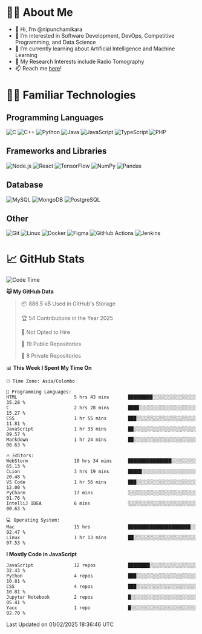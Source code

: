 # 🙋‍♂️ About Me
- 👋 Hi, I’m @nipunchamikara
- 👀 I’m interested in Software Development, DevOps, Competitive Programming, and Data Science
- 🌱 I’m currently learning about Artificial Intelligence and Machine Learning
- 📜 My Research Interests include Radio Tomography
- 📫 Reach me [here](mailto:nipunchamikara@yahoo.com)!

# 👨‍💻 Familiar Technologies

## Programming Languages
![C](https://img.icons8.com/color/48/000000/c-programming.png "C")
![C++](https://img.icons8.com/color/48/000000/c-plus-plus-logo.png "C++")
![Python](https://img.icons8.com/color/48/000000/python.png "Python")
![Java](https://img.icons8.com/color/48/000000/java-coffee-cup-logo.png "Java")
![JavaScript](https://img.icons8.com/color/48/000000/javascript.png "JavaScript")
![TypeScript](https://img.icons8.com/color/48/000000/typescript.png "TypeScript")
![PHP](https://img.icons8.com/officel/48/000000/php-logo.png "PHP")

## Frameworks and Libraries
![Node.js](https://img.icons8.com/color/48/000000/nodejs.png "Node.js")
![React](https://img.icons8.com/officel/48/000000/react.png "React")
![TensorFlow](https://img.icons8.com/color/48/000000/tensorflow.png "TensorFlow")
![NumPy](https://img.icons8.com/color/48/000000/numpy.png "NumPy")
![Pandas](https://img.icons8.com/color/48/000000/pandas.png "Pandas")

## Database
![MySQL](https://img.icons8.com/color/48/000000/mysql-logo.png "MySQL")
![MongoDB](https://img.icons8.com/color/48/000000/mongodb.png "MongoDB")
![PostgreSQL](https://img.icons8.com/color/48/000000/postgreesql.png "PostgreSQL")

## Other
![Git](https://img.icons8.com/color/48/000000/git.png "Git")
![Linux](https://img.icons8.com/color/48/000000/linux.png "Linux")
![Docker](https://img.icons8.com/color/48/000000/docker.png "Docker")
![Figma](https://img.icons8.com/color/48/000000/figma.png "Figma")
![GitHub Actions](https://img.icons8.com/color/48/000000/github.png "GitHub Actions")
![Jenkins](https://img.icons8.com/color/48/000000/jenkins.png "Jenkins")

# 📈 GitHub Stats

<!--START_SECTION:waka-->
![Code Time](http://img.shields.io/badge/Code%20Time-1%2C240%20hrs%2020%20mins-blue)

**🐱 My GitHub Data** 

> 📦 886.5 kB Used in GitHub's Storage 
 > 
> 🏆 54 Contributions in the Year 2025
 > 
> 🚫 Not Opted to Hire
 > 
> 📜 19 Public Repositories 
 > 
> 🔑 8 Private Repositories 
 > 
📊 **This Week I Spent My Time On** 

```text
🕑︎ Time Zone: Asia/Colombo

💬 Programming Languages: 
HTML                     5 hrs 43 mins       █████████░░░░░░░░░░░░░░░░   35.28 % 
C                        2 hrs 28 mins       ████░░░░░░░░░░░░░░░░░░░░░   15.27 % 
CSS                      1 hr 55 mins        ███░░░░░░░░░░░░░░░░░░░░░░   11.81 % 
JavaScript               1 hr 33 mins        ██░░░░░░░░░░░░░░░░░░░░░░░   09.57 % 
Markdown                 1 hr 24 mins        ██░░░░░░░░░░░░░░░░░░░░░░░   08.63 % 

🔥 Editors: 
WebStorm                 10 hrs 34 mins      ████████████████░░░░░░░░░   65.13 % 
CLion                    3 hrs 19 mins       █████░░░░░░░░░░░░░░░░░░░░   20.48 % 
VS Code                  1 hr 56 mins        ███░░░░░░░░░░░░░░░░░░░░░░   12.00 % 
PyCharm                  17 mins             ░░░░░░░░░░░░░░░░░░░░░░░░░   01.76 % 
IntelliJ IDEA            6 mins              ░░░░░░░░░░░░░░░░░░░░░░░░░   00.63 % 

💻 Operating System: 
Mac                      15 hrs              ███████████████████████░░   92.47 % 
Linux                    1 hr 13 mins        ██░░░░░░░░░░░░░░░░░░░░░░░   07.53 % 
```

**I Mostly Code in JavaScript** 

```text
JavaScript               12 repos            ████████░░░░░░░░░░░░░░░░░   32.43 % 
Python                   4 repos             ███░░░░░░░░░░░░░░░░░░░░░░   10.81 % 
CSS                      4 repos             ███░░░░░░░░░░░░░░░░░░░░░░   10.81 % 
Jupyter Notebook         2 repos             █░░░░░░░░░░░░░░░░░░░░░░░░   05.41 % 
Yacc                     1 repo              █░░░░░░░░░░░░░░░░░░░░░░░░   02.70 % 
```




 Last Updated on 01/02/2025 18:36:46 UTC
<!--END_SECTION:waka-->

